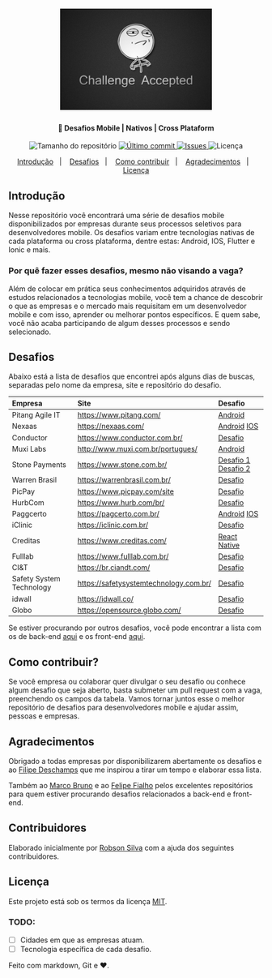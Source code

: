 <h1 align="center">
    <img alt="Desafio aceito" title="#delicinha" src="challenge_accepted.jpg" width="300px" />
</h1>

<h4 align="center">
  📱 Desafios Mobile | Nativos | Cross Plataform
</h4>
<p align="center">
  <img alt="Tamanho do repositório" src="https://img.shields.io/github/repo-size/robsonsilv4/desafios-mobile">
  
  <a href="https://github.com/robsonsilv4/desafios-mobile/master">
    <img alt="Último commit" src="https://img.shields.io/github/last-commit/robsonsilv4/desafios-mobile">
  </a>

  <a href="https://github.com/robsonsilv4/desafios-mobile/issues">
    <img alt="Issues" src="https://img.shields.io/github/issues/robsonsilv4/desafios-mobile">
  </a>

  <img alt="Licença" src="https://img.shields.io/badge/license-MIT-brightgreen">
</p>

<p align="center">
  <a href="#introdução">Introdução</a>&nbsp;&nbsp;&nbsp;|&nbsp;&nbsp;&nbsp;
  <a href="#desafios">Desafios</a>&nbsp;&nbsp;&nbsp;|&nbsp;&nbsp;&nbsp;
  <a href="#como-contribuir">Como contribuir</a>&nbsp;&nbsp;&nbsp;|&nbsp;&nbsp;&nbsp;
  <a href="#agradecimentos">Agradecimentos</a>&nbsp;&nbsp;&nbsp;|&nbsp;&nbsp;&nbsp;
  <a href="#licença">Licença</a>
</p>

## Introdução

Nesse repositório você encontrará uma série de desafios mobile disponibilizados por empresas durante seus processos seletivos para desenvolvedores mobile. Os desafios variam entre tecnologias nativas de cada plataforma ou cross plataforma, dentre estas: Android, IOS, Flutter e Ionic e mais.

### Por quê fazer esses desafios, mesmo não visando a vaga?

Além de colocar em prática seus conhecimentos adquiridos através de estudos relacionados a tecnologias mobile, você tem a chance de descobrir o que as empresas e o mercado mais requisitam em um desenvolvedor mobile e com isso, aprender ou melhorar pontos específicos. E quem sabe, você não acaba participando de algum desses processos e sendo selecionado.

## Desafios

Abaixo está a lista de desafios que encontrei após alguns dias de buscas, separadas pelo nome da empresa, site e repositório do desafio.

| Empresa                  | Site                                   | Desafio                                                                                                                                                                              |
| :----------------------- | :------------------------------------- | :----------------------------------------------------------------------------------------------------------------------------------------------------------------------------------- |
| Pitang Agile IT          | https://www.pitang.com/                | [Android](https://github.com/pitangagile/desafio-android)                                                                                                                            |
| Nexaas                   | https://nexaas.com/                    | [Android](https://github.com/myfreecomm/desafio-mobile-android) [IOS](https://github.com/myfreecomm/desafio-mobile-ios)                                                              |
| Conductor                | https://www.conductor.com.br/          | [Desafio](https://github.com/marketpayconductor/desafio-mobile)                                                                                                                      |
| Muxi Labs                | http://www.muxi.com.br/portugues/      | [Android](https://github.com/muxidev/desafio-android)                                                                                                                                |
| Stone Payments           | https://www.stone.com.br/              | [Desafio 1](https://github.com/stone-payments/desafio-mobile/blob/master/store/README.md) [Desafio 2](https://github.com/stone-payments/desafio-mobile/blob/master/wallet/README.md) |
| Warren Brasil            | https://warrenbrasil.com.br/           | [Desafio](https://github.com/warrenbrasil/desafio-warren-mobile)                                                                                                                     |
| PicPay                   | https://www.picpay.com/site            | [Desafio](https://github.com/PicPay/trabalhe-conosco-mobile-dev)                                                                                                                     |
| HurbCom                  | https://www.hurb.com/br/               | [Desafio](https://github.com/hurbcom/challenge-alpha)                                                                                                                                |
| Paggcerto                | https://pagcerto.com.br/               | [Android](https://github.com/paggcerto-sa/desafios/blob/master/mobile-android.md) [IOS](https://github.com/paggcerto-sa/desafios/blob/master/mobile-ios.md)                          |
| iClinic                  | https://iclinic.com.br/                | [Desafio](https://github.com/iclinic/api-desafio-mobile)                          |
| Creditas                 | https://www.creditas.com/              | [React Native](https://github.com/Creditas/challenge/tree/master/mobile-react-native)                                                                                                |
| Fulllab                  | https://www.fulllab.com.br/            | [Desafio](https://github.com/fulllabS2totalcommit/desafio-mobile)                                                                                                                    |
| CI&T                     | https://br.ciandt.com/                 | [Desafio](https://github.com/ciandt-mobile/desafio-mobile)                                                                                                                           |
| Safety System Technology | https://safetysystemtechnology.com.br/ | [Desafio](https://github.com/safetysystemtechnology/desafio-mobile)                                                                                                                  |
| idwall                   | https://idwall.co/                     | [Desafio](https://github.com/idwall/desafios-iddog/tree/master/mobile)                                                                                                               |
| Globo                    | https://opensource.globo.com/          | [Desafio](https://github.com/globoi/globoplay-desafio-mobile)                                                                                                                        |

Se estiver procurando por outros desafios, você pode encontrar a lista com os de back-end [aqui](https://github.com/CollabCodeTech/backend-challenges) e os front-end [aqui](https://github.com/felipefialho/frontend-challenges).

## Como contribuir?

Se você empresa ou colaborar quer divulgar o seu desafio ou conhece algum desafio que seja aberto, basta submeter um pull request com a vaga, preenchendo os campos da tabela. Vamos tornar juntos esse o melhor repositório de desafios para desenvolvedores mobile e ajudar assim, pessoas e empresas.

## Agradecimentos

Obrigado a todas empresas por disponibilizarem abertamente os desafios e ao [Filipe Deschamps](https://github.com/filipedeschamps) que me inspirou a tirar um tempo e elaborar essa lista.

Também ao [Marco Bruno](https://github.com/MarcoBrunoBR) e ao [Felipe Fialho](https://github.com/felipefialho) pelos excelentes repositórios para quem estiver procurando desafios relacionados a back-end e front-end.

## Contribuidores

Elaborado inicialmente por [Robson Silva](https://github.com/filipedeschamps) com a ajuda dos seguintes contribuidores.

## Licença

Este projeto está sob os termos da licença [MIT](./LICENSE).

### TODO:

- [ ] Cidades em que as empresas atuam.
- [ ] Tecnologia específica de cada desafio.

Feito com markdown, Git e ❤️.
